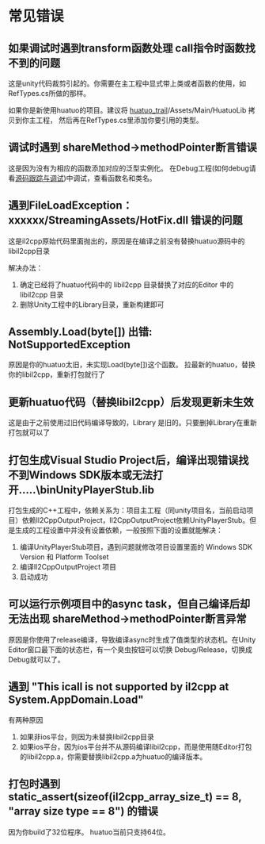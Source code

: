 # 常见错误

## 如果调试时遇到transform函数处理 call指令时函数找不到的问题

这是unity代码裁剪引起的。你需要在主工程中显式带上类或者函数的使用，如RefTypes.cs所做的那样。

如果你是新使用huatuo的项目。建议将 [huatuo_trail](https://github.com/focus-creative-games/huatuo_trial)/Assets/Main/HuatuoLib 拷贝到你主工程，
然后再在RefTypes.cs里添加你要引用的类型。

## 调试时遇到 shareMethod-&gt;methodPointer断言错误

这是因为没有为相应的函数添加对应的泛型实例化。 在Debug工程(如何debug请看[源码跟踪与调试](source_inspect.md))中调试，查看函数名和类名。

## 遇到FileLoadException：xxxxxx/StreamingAssets/HotFix.dll 错误的问题

这是il2cpp原始代码里面抛出的，原因是在编译之前没有替换huatuo源码中的libil2cpp目录

解决办法：

  1. 确定已经将了huatuo代码中的 libil2cpp 目录替换了对应的Editor 中的 libil2cpp 目录
  2. 删除Unity工程中的Library目录，重新构建即可

## Assembly.Load(byte[]) 出错: NotSupportedException

原因是你的huatuo太旧，未实现Load(byte[])这个函数。 拉最新的huatuo，替换你的libil2cpp，重新打包就行了

## 更新huatuo代码（替换libil2cpp）后发现更新未生效

这是由于之前使用过旧代码编译导致的，Library 是旧的。只要删掉Library在重新打包就可以了

## 打包生成Visual Studio Project后，编译出现错误找不到Windows SDK版本或无法打开.....\binUnityPlayerStub.lib

  打包生成的C++工程中，依赖关系为：项目主工程（同unity项目名，当前启动项目）依赖Il2CppOutputProject，Il2CppOutputProject依赖UnityPlayerStub。但是生成的工程设置中并没有设置依赖，一般按照下面的设置就能解决：

  1. 编译UnityPlayerStub项目，遇到问题就修改项目设置里面的 Windows SDK Version 和 Platform Toolset
  2. 编译Il2CppOutputProject 项目
  3. 启动成功

## 可以运行示例项目中的async task，但自己编译后却无法出现 shareMethod->methodPointer断言异常

原因是你使用了release编译，导致编译async时生成了值类型的状态机。在Unity Editor窗口最下面的状态栏，有一个臭虫按钮可以切换 Debug/Release，切换成Debug就可以了。

## 遇到  "This icall is not supported by il2cpp at System.AppDomain.Load"

有两种原因

1. 如果非ios平台，则因为未替换libil2cpp目录
2. 如果ios平台，因为ios平台并不从源码编译libil2cpp，而是使用随Editor打包的libil2cpp.a，你需要替换libil2cpp.a为huatuo的编译版本。

## 打包时遇到 static_assert(sizeof(il2cpp_array_size_t) == 8, "array size type == 8") 的错误

因为你build了32位程序。 huatuo当前只支持64位。

